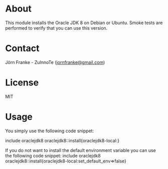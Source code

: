 # About #
This module installs the Oracle JDK 8 on Debian or Ubuntu. Smoke tests are performed to verify that you can use this version.

# Contact #

Jörn Franke - ZuInnoTe (jornfranke@gmail.com)

# License #
MIT

# Usage #

You simply use the following code snippet:

include oraclejdk8
oraclejdk8::install{oraclejdk8-local:}


If you do not want to install the default environment variable you can use the following code snippet:
include oraclejdk8
oraclejdk8::install{oraclejdk8-local:set_default_env=>false}
